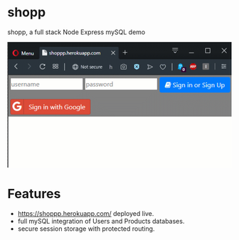 # shopp
shopp, a full stack Node Express mySQL demo

![demonstration](demo.gif)

# Features

- https://shoppp.herokuapp.com/ deployed live.
- full mySQL integration of Users and Products databases.
- secure session storage with protected routing.
